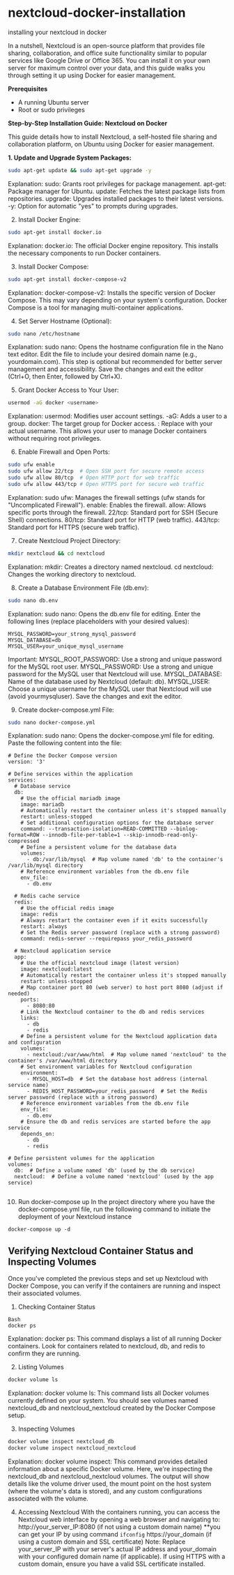 # nextcloud-docker-installation
installing your nextcloud in docker

In a nutshell, Nextcloud is an open-source platform that provides file sharing, collaboration, and office suite functionality similar to popular services like Google Drive or Office 365. You can install it on your own server for maximum control over your data, and this guide walks you through setting it up using Docker for easier management.


**Prerequisites**

- A running Ubuntu server
- Root or sudo privileges

**Step-by-Step Installation Guide: Nextcloud on Docker**

This guide details how to install Nextcloud, a self-hosted file sharing and collaboration platform, on Ubuntu using Docker for easier management.

**1. Update and Upgrade System Packages:**

```bash
sudo apt-get update && sudo apt-get upgrade -y
```
Explanation:
sudo: Grants root privileges for package management.
apt-get: Package manager for Ubuntu.
update: Fetches the latest package lists from repositories.
upgrade: Upgrades installed packages to their latest versions.
-y: Option for automatic "yes" to prompts during upgrades.


2. Install Docker Engine:
```Bash
sudo apt-get install docker.io
```
Explanation:
docker.io: The official Docker engine repository.
This installs the necessary components to run Docker containers.

3. Install Docker Compose:
```Bash
sudo apt-get install docker-compose-v2
```
Explanation:
docker-compose-v2: Installs the specific version of Docker Compose. This may vary depending on your system's configuration.
Docker Compose is a tool for managing multi-container applications.


4. Set Server Hostname (Optional):
```Bash
sudo nano /etc/hostname
```
Explanation:
sudo nano: Opens the hostname configuration file in the Nano text editor.
Edit the file to include your desired domain name (e.g., yourdomain.com).
This step is optional but recommended for better server management and accessibility.
Save the changes and exit the editor (Ctrl+O, then Enter, followed by Ctrl+X).

5. Grant Docker Access to Your User:
```Bash
usermod -aG docker <username>
```
Explanation:
usermod: Modifies user account settings.
-aG: Adds a user to a group.
docker: The target group for Docker access.
<username>: Replace with your actual username.
This allows your user to manage Docker containers without requiring root privileges.

6. Enable Firewall and Open Ports:
```Bash
sudo ufw enable
sudo ufw allow 22/tcp  # Open SSH port for secure remote access
sudo ufw allow 80/tcp  # Open HTTP port for web traffic
sudo ufw allow 443/tcp # Open HTTPS port for secure web traffic
```
Explanation:
sudo ufw: Manages the firewall settings (ufw stands for "Uncomplicated Firewall").
enable: Enables the firewall.
allow: Allows specific ports through the firewall.
22/tcp: Standard port for SSH (Secure Shell) connections.
80/tcp: Standard port for HTTP (web traffic).
443/tcp: Standard port for HTTPS (secure web traffic).

7. Create Nextcloud Project Directory:
```Bash
mkdir nextcloud && cd nextcloud
```
Explanation:
mkdir: Creates a directory named nextcloud.
cd nextcloud: Changes the working directory to nextcloud.

8. Create a Database Environment File (db.env):
```Bash
sudo nano db.env
```
Explanation:
sudo nano: Opens the db.env file for editing.
Enter the following lines (replace placeholders with your desired values):
```MYSQL_ROOT_PASSWORD=your_strong_root_password
MYSQL_PASSWORD=your_strong_mysql_password
MYSQL_DATABASE=db
MYSQL_USER=your_unique_mysql_username
```
Important:
MYSQL_ROOT_PASSWORD: Use a strong and unique password for the MySQL root user.
MYSQL_PASSWORD: Use a strong and unique password for the MySQL user that Nextcloud will use.
MYSQL_DATABASE: Name of the database used by Nextcloud (default: db).
MYSQL_USER: Choose a unique username for the MySQL user that Nextcloud will use (avoid yourmysqluser).
Save the changes and exit the editor.

9. Create docker-compose.yml File:
```Bash
sudo nano docker-compose.yml
```
Explanation:
sudo nano: Opens the docker-compose.yml file for editing.
Paste the following content into the file:

```
# Define the Docker Compose version
version: '3'

# Define services within the application
services:
  # Database service
  db:
    # Use the official mariadb image
    image: mariadb
    # Automatically restart the container unless it's stopped manually
    restart: unless-stopped
    # Set additional configuration options for the database server
    command: --transaction-isolation=READ-COMMITTED --binlog-format=ROW --innodb-file-per-table=1 --skip-innodb-read-only-compressed
    # Define a persistent volume for the database data
    volumes:
      - db:/var/lib/mysql  # Map volume named 'db' to the container's /var/lib/mysql directory
    # Reference environment variables from the db.env file
    env_file:
      - db.env

  # Redis cache service
  redis:
    # Use the official redis image
    image: redis
    # Always restart the container even if it exits successfully
    restart: always
    # Set the Redis server password (replace with a strong password)
    command: redis-server --requirepass your_redis_password

  # Nextcloud application service
  app:
    # Use the official nextcloud image (latest version)
    image: nextcloud:latest
    # Automatically restart the container unless it's stopped manually
    restart: unless-stopped
    # Map container port 80 (web server) to host port 8080 (adjust if needed)
    ports:
      - 8080:80
    # Link the Nextcloud container to the db and redis services
    links:
      - db
      - redis
    # Define a persistent volume for the Nextcloud application data and configuration
    volumes:
      - nextcloud:/var/www/html  # Map volume named 'nextcloud' to the container's /var/www/html directory
    # Set environment variables for Nextcloud configuration
    environment:
      - MYSQL_HOST=db  # Set the database host address (internal service name)
      - REDIS_HOST_PASSWORD=your_redis_password  # Set the Redis server password (replace with a strong password)
    # Reference environment variables from the db.env file
    env_file:
      - db.env
    # Ensure the db and redis services are started before the app service
    depends_on:
      - db
      - redis

# Define persistent volumes for the application
volumes:
  db:  # Define a volume named 'db' (used by the db service)
  nextcloud:  # Define a volume named 'nextcloud' (used by the app service)


```


10. Run docker-compose up
In the project directory where you have the docker-compose.yml file, run the following command to initiate the deployment of your Nextcloud instance
```
docker-compose up -d
```


## Verifying Nextcloud Container Status and Inspecting Volumes

Once you've completed the previous steps and set up Nextcloud with Docker Compose, you can verify if the containers are running and inspect their associated volumes.

1. Checking Container Status
```
Bash
docker ps
```
Explanation:
docker ps: This command displays a list of all running Docker containers. Look for containers related to nextcloud, db, and redis to confirm they are running.

2. Listing Volumes
```Bash
docker volume ls
```
Explanation:
docker volume ls: This command lists all Docker volumes currently defined on your system. You should see volumes named nextcloud_db and nextcloud_nextcloud created by the Docker Compose setup.

3. Inspecting Volumes
```Bash
docker volume inspect nextcloud_db
docker volume inspect nextcloud_nextcloud
```
Explanation:
docker volume inspect: This command provides detailed information about a specific Docker volume. Here, we're inspecting the nextcloud_db and nextcloud_nextcloud volumes.
The output will show details like the volume driver used, the mount point on the host system (where the volume's data is stored), and any custom configurations associated with the volume.

4. Accessing Nextcloud
With the containers running, you can access the Nextcloud web interface by opening a web browser and navigating to:
http://your_server_IP:8080 (if not using a custom domain name) **you can get your IP by using command ```ifconfig```
https://your_domain (if using a custom domain and SSL certificate)
Note: Replace your_server_IP with your server's actual IP address and your_domain with your configured domain name (if applicable). If using HTTPS with a custom domain, ensure you have a valid SSL certificate installed.
